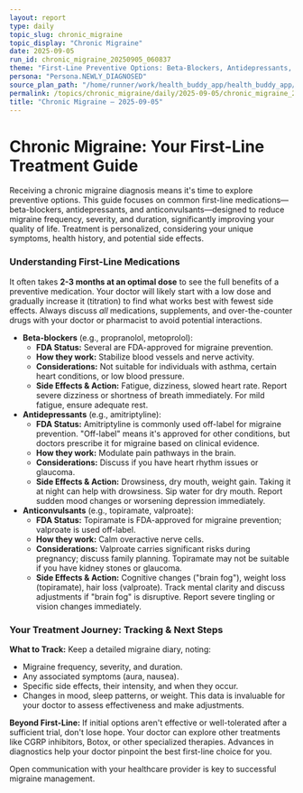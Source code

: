 ```yaml
---
layout: report
type: daily
topic_slug: chronic_migraine
topic_display: "Chronic Migraine"
date: 2025-09-05
run_id: chronic_migraine_20250905_060837
theme: "First-Line Preventive Options: Beta-Blockers, Antidepressants, and Anticonvulsants"
persona: "Persona.NEWLY_DIAGNOSED"
source_plan_path: "/home/runner/work/health_buddy_app/health_buddy_app/.results/chronic_migraine/weekly_plan/2025-09-01/plan.json"
permalink: /topics/chronic_migraine/daily/2025-09-05/chronic_migraine_20250905_060837/
title: "Chronic Migraine — 2025-09-05"
---
```


# Chronic Migraine: Your First-Line Treatment Guide

Receiving a chronic migraine diagnosis means it's time to explore preventive options. This guide focuses on common first-line medications—beta-blockers, antidepressants, and anticonvulsants—designed to reduce migraine frequency, severity, and duration, significantly improving your quality of life. Treatment is personalized, considering your unique symptoms, health history, and potential side effects.

### Understanding First-Line Medications

It often takes **2-3 months at an optimal dose** to see the full benefits of a preventive medication. Your doctor will likely start with a low dose and gradually increase it (titration) to find what works best with fewest side effects. Always discuss *all* medications, supplements, and over-the-counter drugs with your doctor or pharmacist to avoid potential interactions.

*   **Beta-blockers** (e.g., propranolol, metoprolol):
    *   **FDA Status:** Several are FDA-approved for migraine prevention.
    *   **How they work:** Stabilize blood vessels and nerve activity.
    *   **Considerations:** Not suitable for individuals with asthma, certain heart conditions, or low blood pressure.
    *   **Side Effects & Action:** Fatigue, dizziness, slowed heart rate. Report severe dizziness or shortness of breath immediately. For mild fatigue, ensure adequate rest.
*   **Antidepressants** (e.g., amitriptyline):
    *   **FDA Status:** Amitriptyline is commonly used off-label for migraine prevention. "Off-label" means it's approved for other conditions, but doctors prescribe it for migraine based on clinical evidence.
    *   **How they work:** Modulate pain pathways in the brain.
    *   **Considerations:** Discuss if you have heart rhythm issues or glaucoma.
    *   **Side Effects & Action:** Drowsiness, dry mouth, weight gain. Taking it at night can help with drowsiness. Sip water for dry mouth. Report sudden mood changes or worsening depression immediately.
*   **Anticonvulsants** (e.g., topiramate, valproate):
    *   **FDA Status:** Topiramate is FDA-approved for migraine prevention; valproate is used off-label.
    *   **How they work:** Calm overactive nerve cells.
    *   **Considerations:** Valproate carries significant risks during pregnancy; discuss family planning. Topiramate may not be suitable if you have kidney stones or glaucoma.
    *   **Side Effects & Action:** Cognitive changes ("brain fog"), weight loss (topiramate), hair loss (valproate). Track mental clarity and discuss adjustments if "brain fog" is disruptive. Report severe tingling or vision changes immediately.

### Your Treatment Journey: Tracking & Next Steps

**What to Track:** Keep a detailed migraine diary, noting:
*   Migraine frequency, severity, and duration.
*   Any associated symptoms (aura, nausea).
*   Specific side effects, their intensity, and when they occur.
*   Changes in mood, sleep patterns, or weight.
This data is invaluable for your doctor to assess effectiveness and make adjustments.

**Beyond First-Line:** If initial options aren't effective or well-tolerated after a sufficient trial, don't lose hope. Your doctor can explore other treatments like CGRP inhibitors, Botox, or other specialized therapies. Advances in diagnostics help your doctor pinpoint the best first-line choice for you.

Open communication with your healthcare provider is key to successful migraine management.
